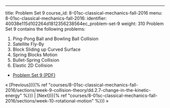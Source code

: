 ---
title: Problem Set 9
course_id: 8-01sc-classical-mechanics-fall-2016
menu:
  8-01sc-classical-mechanics-fall-2016:
    identifier: 40038e115d102264d1812356238564ec_problem-set-9
    weight: 310
Problem Set 9 contains the following problems:

1.  Ping-Pong Ball and Bowling Ball Collision
2.  Satellite Fly-By
3.  Block Sliding up Curved Surface
4.  Spring Blocks Motion
5.  Bullet-Spring Collision
6.  Elastic 2D Collision

*   [Problem Set 9 (PDF)](https://open-learning-course-data.s3.amazonaws.com/8-01sc-classical-mechanics-fall-2016/aa4bd69ba9ac09a42a3d75892d2c46c6_MIT8_01F16_pset9.pdf)

« [Previous]({{% ref "courses/8-01sc-classical-mechanics-fall-2016/sections/week-9-collision-theory/dd.2.7-change-in-the-kinetic-energy" %}}) | [Next]({{% ref "courses/8-01sc-classical-mechanics-fall-2016/sections/week-10-rotational-motion" %}}) »